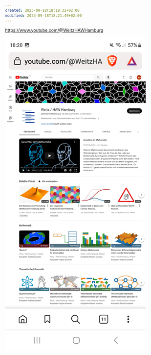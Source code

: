 ```yaml
---
created: 2023-09-18T18:18:32+02:00
modified: 2023-09-18T18:21:49+02:00
---
```


https://www.youtube.com/@WeitzHAWHamburg

![Image](./834c70daf9c15211c4b7004a864c2c87.jpg)
